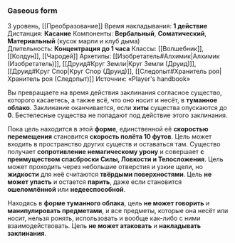 ### Gaseous form

3 уровень, [[Преобразование]]
Время накладывания: **1 действие**
Дистанция: **Касание**
Компоненты: **Вербальный**, **Соматический**, **Материальный** (кусок марли и клуб дыма)
Длительность: **Концентрация до 1 часа**
Классы: [[Волшебник]], [[Колдун]], [[Чародей]]
Архетипы: [[Изобретатель#Алхимик|Алхимик (Изобретатель)]], [[Друид#Круг Земли|Круг Земли (Друид)]], [[Друид#Круг Спор|Круг Спор (Друид)]], [[Следопыт#Хранитель роя|Хранитель роя (Следопыт)]]
Источник: «Player's handbook»

Вы превращаете на время действия заклинания согласное существо, которого касаетесь, а также всё, что оно носит и несёт, в **туманное облако**. Заклинание оканчивается, если **хиты** существа опускаются до **0**. Бестелесные существа не попадают под действие этого заклинания.

Пока цель находится в этой **форме**, единственной её **скоростью перемещения** становится **скорость полёта 10 футов**. Цель может входить в пространство других существ и оставаться там. Существо получает **сопротивление немагическому урону** и совершает **с преимуществом спасброски Силы, Ловкости и Телосложения**. Цель может проходить через небольшие отверстия и узкие щели, но **жидкости** для неё считаются **твёрдыми поверхностями**. Цель **не может упасть** и остается **парить**, даже если становится **ошеломлённой** или **недееспособной**.

Находясь в **форме туманного облака**, цель **не может говорить** и **манипулировать предметами**, и все предметы, которые она несёт или носит, нельзя ронять, использовать и вообще как-либо с ними взаимодействовать. Цель **не может атаковать** и **накладывать заклинания**.